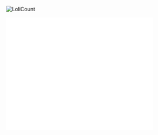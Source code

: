 ![LoliCount](https://count.getloli.com/get/@Aicirou?theme=rule34)
<p align="left"><img src="/github-metrics.svg" alt="Metrics" width="400"></p>
<!-- 
- 🔭 I’m currently working on ...
- 🌱 I’m currently learning ...
- 👯 I’m looking to collaborate on ...
- 🤔 I’m looking for help with ...
- 💬 Ask me about ...
- 📫 How to reach me: ...
- 😄 Pronouns: ...
- ⚡ Fun fact: ...
 -->
